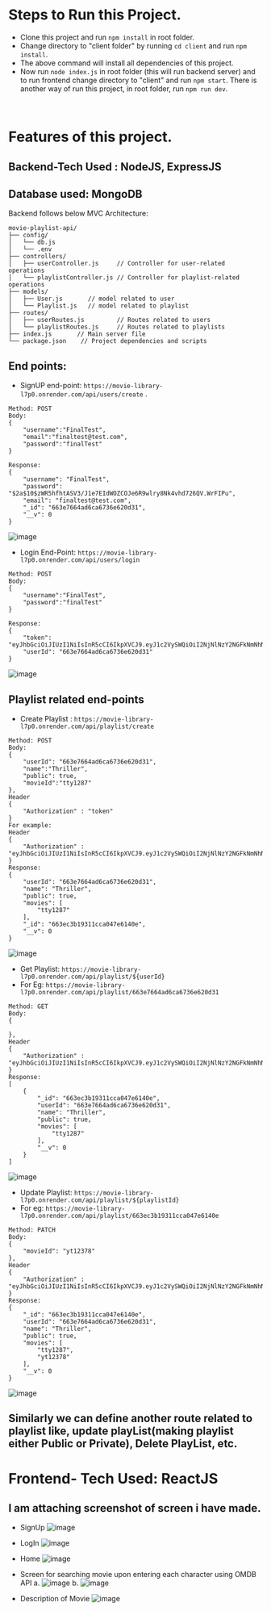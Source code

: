 # Steps to Run this Project.

- Clone this project and run `npm install` in root folder.
- Change directory to "client folder" by running `cd client` and run `npm install`.
- The above command will install all dependencies of this project.
- Now run `node index.js` in root folder (this will run backend server) and to run frontend change directory to "client" and run `npm start`.
There is another way of run this project, in root folder, run `npm run dev`.

<br>

# Features of this project.
## Backend-Tech Used : NodeJS, ExpressJS
## Database used: MongoDB
Backend follows below MVC Architecture:

```
movie-playlist-api/
├── config/
│   └── db.js
│   └── .env 
├── controllers/
│   ├── userController.js     // Controller for user-related operations
│   └── playlistController.js // Controller for playlist-related operations
├── models/
│   ├── User.js       // model related to user
│   └── Playlist.js   // model related to playlist
├── routes/
│   ├── userRoutes.js         // Routes related to users
│   └── playlistRoutes.js     // Routes related to playlists
├── index.js       // Main server file
└── package.json    // Project dependencies and scripts

```

## End points:
-  SignUP end-point: `https://movie-library-l7p0.onrender.com/api/users/create` .
```
Method: POST
Body: 
{
    "username":"FinalTest",
    "email":"finaltest@test.com",
    "password":"finalTest"
}

Response: 
{
    "username": "FinalTest",
    "password": "$2a$10$zWR5hfhtASV3/J1e7EIdWOZCOJe6R9wlry8Nk4vhd726QV.WrFIPu",
    "email": "finaltest@test.com",
    "_id": "663e7664ad6ca6736e620d31",
    "__v": 0
}
```
![image](https://github.com/manish831/Movie-Library/assets/74316266/15a409ab-0211-48d6-9e5f-691c276b55c8)


- Login End-Point: `https://movie-library-l7p0.onrender.com/api/users/login`
```
Method: POST
Body:
{
    "username":"FinalTest",
    "password":"finalTest"
}

Response:
{
    "token": "eyJhbGciOiJIUzI1NiIsInR5cCI6IkpXVCJ9.eyJ1c2VySWQiOiI2NjNlNzY2NGFkNmNhNjczNmU2MjBkMzEiLCJ1c2VybmFtZSI6IkZpbmFsVGVzdCIsImlhdCI6MTcxNTM2OTkzOSwiZXhwIjoxNzE1NDA1OTM5fQ.19AgvqMwhe8TneDin2A6QuDnTPwKitHfczG9ENkZVkY",
    "userId": "663e7664ad6ca6736e620d31"
}
```
![image](https://github.com/manish831/Movie-Library/assets/74316266/23081e0d-9e9d-496a-b4ae-f85c698380f2)

## Playlist related end-points
- Create Playlist : `https://movie-library-l7p0.onrender.com/api/playlist/create`
```
Method: POST
Body:
{
    "userId": "663e7664ad6ca6736e620d31",
    "name":"Thriller",
    "public": true,
    "movieId":"tty1287"
},
Header
{
    "Authorization" : "token"
}
For example:
Header
{
    "Authorization" : "eyJhbGciOiJIUzI1NiIsInR5cCI6IkpXVCJ9.eyJ1c2VySWQiOiI2NjNlNzY2NGFkNmNhNjczNmU2MjBkMzEiLCJ1c2VybmFtZSI6IkZpbmFsVGVzdCIsImlhdCI6MTcxNTM2OTkzOSwiZXhwIjoxNzE1NDA1OTM5fQ.19AgvqMwhe8TneDin2A6QuDnTPwKitHfczG9ENkZVkY"
}
Response:
{
    "userId": "663e7664ad6ca6736e620d31",
    "name": "Thriller",
    "public": true,
    "movies": [
        "tty1287"
    ],
    "_id": "663ec3b19311cca047e6140e",
    "__v": 0
}
```
![image](https://github.com/manish831/Movie-Library/assets/74316266/875b95bb-43df-48bd-b2e5-a25e3e3b0103)

- Get Playlist: `https://movie-library-l7p0.onrender.com/api/playlist/${userId}`
- For Eg: `https://movie-library-l7p0.onrender.com/api/playlist/663e7664ad6ca6736e620d31`
```
Method: GET
Body:
{

},
Header
{
    "Authorization" : "eyJhbGciOiJIUzI1NiIsInR5cCI6IkpXVCJ9.eyJ1c2VySWQiOiI2NjNlNzY2NGFkNmNhNjczNmU2MjBkMzEiLCJ1c2VybmFtZSI6IkZpbmFsVGVzdCIsImlhdCI6MTcxNTM2OTkzOSwiZXhwIjoxNzE1NDA1OTM5fQ.19AgvqMwhe8TneDin2A6QuDnTPwKitHfczG9ENkZVkY"
}
Response:
[
    {
        "_id": "663ec3b19311cca047e6140e",
        "userId": "663e7664ad6ca6736e620d31",
        "name": "Thriller",
        "public": true,
        "movies": [
            "tty1287"
        ],
        "__v": 0
    }
]
```
![image](https://github.com/manish831/Movie-Library/assets/74316266/794b0be4-0029-46e4-a15d-2c501047b94d)

- Update Playlist: `https://movie-library-l7p0.onrender.com/api/playlist/${playlistId}`
- For eg: `https://movie-library-l7p0.onrender.com/api/playlist/663ec3b19311cca047e6140e`

```
Method: PATCH
Body:
{
    "movieId": "yt12378"
},
Header
{
    "Authorization" : "eyJhbGciOiJIUzI1NiIsInR5cCI6IkpXVCJ9.eyJ1c2VySWQiOiI2NjNlNzY2NGFkNmNhNjczNmU2MjBkMzEiLCJ1c2VybmFtZSI6IkZpbmFsVGVzdCIsImlhdCI6MTcxNTM2OTkzOSwiZXhwIjoxNzE1NDA1OTM5fQ.19AgvqMwhe8TneDin2A6QuDnTPwKitHfczG9ENkZVkY"
}
Response:
{
    "_id": "663ec3b19311cca047e6140e",
    "userId": "663e7664ad6ca6736e620d31",
    "name": "Thriller",
    "public": true,
    "movies": [
        "tty1287",
        "yt12378"
    ],
    "__v": 0
}
```

![image](https://github.com/manish831/Movie-Library/assets/74316266/fd6f4a5e-6531-45c4-a617-5cd7e7e9cee4)

## Similarly we can define another route related to playlist like, update playList(making playlist either Public or Private), Delete PlayList, etc.
# Frontend- Tech Used: ReactJS
## I am attaching screenshot of screen i have made.
- SignUp
![image](https://github.com/manish831/Movie-Library/assets/74316266/d3448022-9404-443e-960e-ddb6431b1c58)
- LogIn
![image](https://github.com/manish831/Movie-Library/assets/74316266/5898fc87-05f0-4be5-9f71-3f8d9ec8b877)
- Home
![image](https://github.com/manish831/Movie-Library/assets/74316266/c92c1a20-d5c7-4dda-bd29-e5ffbcbaaded)
- Screen for searching movie upon entering each character using OMDB API
a.
![image](https://github.com/manish831/Movie-Library/assets/74316266/b70dd5db-615c-4984-8fd4-e858f260a4d3)
b.
![image](https://github.com/manish831/Movie-Library/assets/74316266/48d30703-d2d1-484b-9376-cd7a961a76ad)

- Description of Movie
![image](https://github.com/manish831/Movie-Library/assets/74316266/7d6b88bd-142e-420d-a44e-65e3de622abc)












